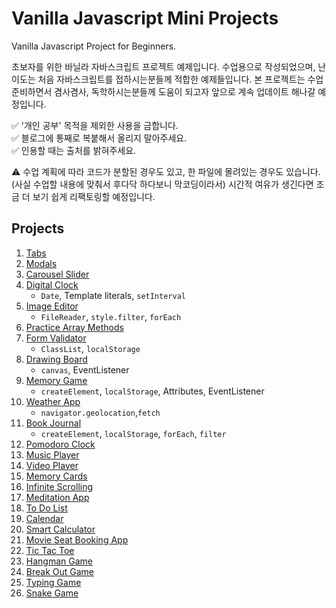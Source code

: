 # Vanilla Javascript Mini Projects

Vanilla Javascript Project for Beginners.  

초보자를 위한 바닐라 자바스크립트 프로젝트 예제입니다. 수업용으로 작성되었으며, 난이도는 처음 자바스크립트를 접하시는분들께 적합한 예제들입니다. 본 프로젝트는 수업 준비하면서 겸사겸사, 독학하시는분들께 도움이 되고자 앞으로 계속 업데이트 해나갈 예정입니다.

✅  '개인 공부' 목적을 제외한 사용을 금합니다.  
✅  블로그에 통째로 복붙해서 올리지 말아주세요.  
✅  인용할 때는 출처를 밝혀주세요.  

⚠️ 수업 계획에 따라 코드가 분할된 경우도 있고, 한 파일에 몰려있는 경우도 있습니다. (사실 수업할 내용에 맞춰서 후다닥 하다보니 막코딩이라서) 시간적 여유가 생긴다면 조금 더 보기 쉽게 리팩토링할 예정입니다.

## Projects

1. [Tabs]()
2. [Modals]()
3. [Carousel Slider]()
4. [Digital Clock](https://github.com/coach-oox/digital-clock)
    - `Date`, Template literals, `setInterval`
16. [Image Editor](https://github.com/coach-oox/image-effector)
    - `FileReader`, `style.filter`, `forEach`
18. [Practice Array Methods]()
19. [Form Validator](https://github.com/coach-oox/form-validation)
    - `ClassList`, `localStorage`
20. [Drawing Board](https://github.com/coach-oox/simple-drawing-board)
    - `canvas`, EventListener
21. [Memory Game](https://github.com/coach-oox/memory-game)
    - `createElement`, `localStorage`, Attributes, EventListener
22. [Weather App](https://github.com/coach-oox/weather-app)
    -  `navigator.geolocation`,`fetch`
23. [Book Journal](https://github.com/coach-oox/book-journal-app)
    - `createElement`, `localStorage`, `forEach`, `filter`
24. [Pomodoro Clock]()
25. [Music Player]()
26. [Video Player]()
27. [Memory Cards]()
28. [Infinite Scrolling]()
29. [Meditation App]()
30. [To Do List]()
31. [Calendar]()
32. [Smart Calculator]()
33. [Movie Seat Booking App]()
34. [Tic Tac Toe]()
35. [Hangman Game]()
36. [Break Out Game]()
37. [Typing Game]()
38. [Snake Game]()
